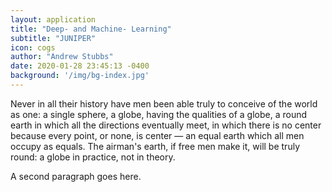 ```yaml
---
layout: application
title: "Deep- and Machine- Learning"
subtitle: "JUNIPER"
icon: cogs
author: "Andrew Stubbs"
date: 2020-01-28 23:45:13 -0400
background: '/img/bg-index.jpg'
---
```


<p>Never in all their history have men been able truly to conceive of the world as one: a single sphere, a globe, having the qualities of a globe, a round earth in which all the directions eventually meet, in which there is no center because every point, or none, is center — an equal earth which all men occupy as equals. The airman's earth, if free men make it, will be truly round: a globe in practice, not in theory.</p>
<p>A second paragraph goes here.</p>

